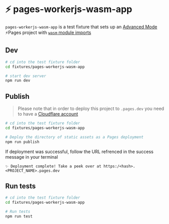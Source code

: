 # ⚡️ pages-workerjs-wasm-app

`pages-workerjs-wasm-app` is a test fixture that sets up an [Advanced Mode](https://developers.cloudflare.com/pages/platform/functions/#advanced-mode) ⚡️Pages project with [`wasm` module imports](https://blog.cloudflare.com/workers-javascript-modules/)

## Dev

```bash
# cd into the test fixture folder
cd fixtures/pages-workerjs-wasm-app

# start dev server
npm run dev
```

## Publish

> Please note that in order to deploy this project to `.pages.dev` you need to have a [Cloudflare account](https://dash.cloudflare.com/login)

```bash
# cd into the test fixture folder
cd fixtures/pages-workerjs-wasm-app

# Deploy the directory of static assets as a Pages deployment
npm run publish
```

If deployment was successful, follow the URL refrenced in the success message in your terminal

```
✨ Deployment complete! Take a peek over at https:/<hash>.<PROJECT_NAME>.pages.dev
```

## Run tests

```bash
# cd into the test fixture folder
cd fixtures/pages-workerjs-wasm-app

# Run tests
npm run test
```

